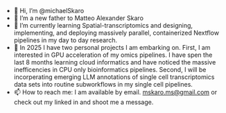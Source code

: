 - 👋 Hi, I’m @michaelSkaro
- 👀 I’m a new father to Matteo Alexander Skaro
- 🌱 I’m currently learning Spatial-transcriptomics and designing, implementing, and deploying massively parallel, containerized Nextflow pipelines in my day to day research.
- 💞️ In 2025 I have two personal projects I am embarking on. First, I am interested in GPU acceleration of my omics pipelines. I have spen the last 8 months learning cloud informatics and have noticed the massive inefficencies in CPU only bioinformatics pipelines. Second, I will be incorperating emerging LLM annotations of single cell transcriptomics data sets into routine subworkflows in my single cell pipelines.
- 📫 How to reach me: I am available by email. mskaro.ms@gmail.com or check out my linked in and shoot me a message. 

<!---
michaelSkaro/michaelSkaro is a ✨ special ✨ repository because its `README.md` (this file) appears on your GitHub profile.
You can click the Preview link to take a look at your changes.
--->
